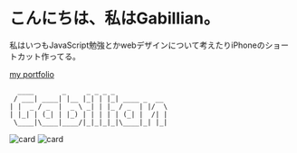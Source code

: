 # こんにちは、私はGabillian。
私はいつもJavaScript勉強とかwebデザインについて考えたりiPhoneのショートカット作ってる。

[my portfolio](https://codepen.io/Gabillan/pen/gOEambW)

```
  ____       _     _ _ _ _
 / ___| ____| |__ |_| | |_| ____ _  __
| |  _ / _  |  _ \ _| | |_ / _  | |/  \
| |_| | (_| | |_) | | | | | (_| |  /| |
 \____|\____|____/|_|_|_|_|\____|_| |_|
```

![card](https://github-readme-stats.vercel.app/api?username=Gabillan&show_icons=true)
![card](https://github-readme-stats.vercel.app/api/top-langs/?username=Gabillan&layout=compact)
